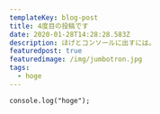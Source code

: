 ```yaml
---
templateKey: blog-post
title: 4度目の投稿です
date: 2020-01-28T14:28:28.583Z
description: ほげとコンソールに出すには。
featuredpost: true
featuredimage: /img/jumbotron.jpg
tags:
  - hoge
---
```

`console.log("hoge");`
